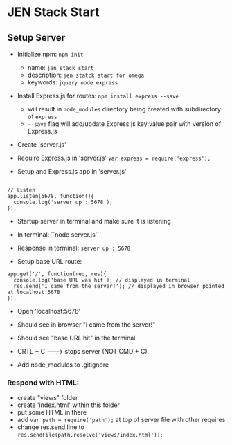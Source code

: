 # JEN Stack Start
## Setup Server
- Initialize npm: ```npm init```
  - name: ```jen_stack_start```
  - description: ```jen statck start for omega```
  - keywords: ```jquery node express```
- Install Express.js for routes: ```npm install express --save```
  - will result in ```node_modules``` directory being created with subdirectory of ```express```
  - ```--save``` flag will add/update Express.js key:value pair with version of Express.js

- Create 'server.js'
- Require Express.js in 'server.js'
```var express = require('express');```
- Setup and Express.js app in 'server.js'
```var app = express();

// listen
app.listen(5678, function(){
  console.log('server up : 5678');
});
```

- Startup server in terminal and make sure it is listening
- In terminal: ``node server.js```
- Response in terminal: ```server up : 5678```

- Setup base URL route:
```// base URL
app.get('/', function(req, res){
  console.log('base URL was hit'); // displayed in terminal
  res.send('I came from the server!'); // displayed in browser pointed at localhost:5678
});
```

- Open 'localhost:5678'
- Should see in browser "I came from the server!"
- Should see "base URL hit" in the terminal

- CRTL + C ---> stops server (NOT CMD + C)

- Add node_modules to .gitignore

### Respond with HTML:
- create "views" folder
- create 'index.html' within this folder
- put some HTML in there
- add ```var path = require('path');``` at top of server file with other requires
- change res.send line to ```res.sendFile(path.resolve('views/index.html'));```
